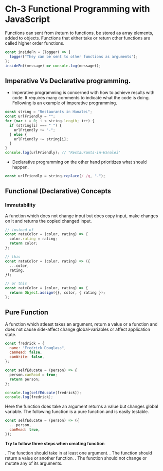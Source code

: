 # Ch-3 Functional Programming with JavaScript

Functions can sent from /return to functions, be stored as array elements, added to objects.
Functions that either take or return other functions are called higher order functions.

```javascript
const insideFn = (logger) => {
  logger("They can be sent to other functions as arguments");
};
insideFn((message) => console.log(message));
```

## Imperative Vs Declarative programming.

- Imperative programming is concerned with how to achieve results with code. It requires many comments to indicate what the code is doing. Following is an example of imperative programming.

```javascript
const string = "Restaurants in Hanalei";
const urlFriendly = "";
for (var i = 0; i < string.length; i++) {
  if (string[i] === " ") {
    urlFriendly += "-";
  } else {
    urlFriendly += string[i];
  }
}
console.log(urlFriendly); // "Restaurants-in-Hanalei"
```

- Declarative programming on the other hand prioritizes what should happen.

```javascript
const urlFriendly = string.replace(/ /g, "-");
```

## Functional (Declarative) Concepts

### Immutability

A function which does not change input but does copy input, make changes on it and returns the copied changed input.

```javascript
// instead of
const rateColor = (color, rating) => {
  color.rating = rating;
  return color;
};

// this
const rateColor = (color, rating) => ({
  ...color,
  rating,
});

// or this
const rateColor = (color, rating) => {
  return Object.assign({}, color, { rating });
};
```

## Pure Function

A function which atleast takes an argument, return a value or a function and does not cause side-affect change global-variables or affect application state.

```javascript
const fredrick = {
  name: "Fredrick Douglass",
  canRead: false,
  canWrite: false,
};

const selfEducate = (person) => {
  person.canRead = true;
  return person;
};

console.log(selfEducate(fredrick));
console.log(fredrick);
```

Here the function does take an argument returns a value but changes global variable.
The following function is a pure function and is easily testable.

```javascript
const selfEducate = (person) => ({
  ...person,
  canRead: true,
});
```

**Try to follow three steps when creating function**

. The function should take in at least one argument.
. The function should return a value or another function.
. The function should not change or mutate any of its arguments.
